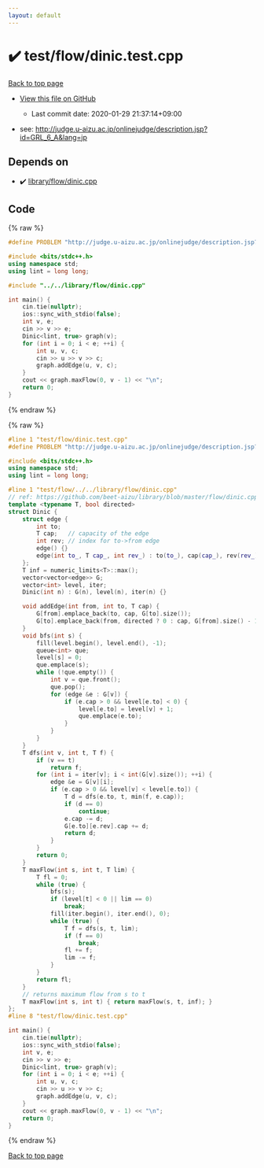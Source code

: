 ```yaml
---
layout: default
---
```


<!-- mathjax config similar to math.stackexchange -->
<script type="text/javascript" async
  src="https://cdnjs.cloudflare.com/ajax/libs/mathjax/2.7.5/MathJax.js?config=TeX-MML-AM_CHTML">
</script>
<script type="text/x-mathjax-config">
  MathJax.Hub.Config({
    TeX: { equationNumbers: { autoNumber: "AMS" }},
    tex2jax: {
      inlineMath: [ ['$','$'] ],
      processEscapes: true
    },
    "HTML-CSS": { matchFontHeight: false },
    displayAlign: "left",
    displayIndent: "2em"
  });
</script>

<script type="text/javascript" src="https://cdnjs.cloudflare.com/ajax/libs/jquery/3.4.1/jquery.min.js"></script>
<script src="https://cdn.jsdelivr.net/npm/jquery-balloon-js@1.1.2/jquery.balloon.min.js" integrity="sha256-ZEYs9VrgAeNuPvs15E39OsyOJaIkXEEt10fzxJ20+2I=" crossorigin="anonymous"></script>
<script type="text/javascript" src="../../../assets/js/copy-button.js"></script>
<link rel="stylesheet" href="../../../assets/css/copy-button.css" />


# :heavy_check_mark: test/flow/dinic.test.cpp

<a href="../../../index.html">Back to top page</a>

* <a href="{{ site.github.repository_url }}/blob/master/test/flow/dinic.test.cpp">View this file on GitHub</a>
    - Last commit date: 2020-01-29 21:37:14+09:00


* see: <a href="http://judge.u-aizu.ac.jp/onlinejudge/description.jsp?id=GRL_6_A&lang=jp">http://judge.u-aizu.ac.jp/onlinejudge/description.jsp?id=GRL_6_A&lang=jp</a>


## Depends on

* :heavy_check_mark: <a href="../../../library/library/flow/dinic.cpp.html">library/flow/dinic.cpp</a>


## Code

<a id="unbundled"></a>
{% raw %}
```cpp
#define PROBLEM "http://judge.u-aizu.ac.jp/onlinejudge/description.jsp?id=GRL_6_A&lang=jp"

#include <bits/stdc++.h>
using namespace std;
using lint = long long;

#include "../../library/flow/dinic.cpp"

int main() {
    cin.tie(nullptr);
    ios::sync_with_stdio(false);
    int v, e;
    cin >> v >> e;
    Dinic<lint, true> graph(v);
    for (int i = 0; i < e; ++i) {
        int u, v, c;
        cin >> u >> v >> c;
        graph.addEdge(u, v, c);
    }
    cout << graph.maxFlow(0, v - 1) << "\n";
    return 0;
}
```
{% endraw %}

<a id="bundled"></a>
{% raw %}
```cpp
#line 1 "test/flow/dinic.test.cpp"
#define PROBLEM "http://judge.u-aizu.ac.jp/onlinejudge/description.jsp?id=GRL_6_A&lang=jp"

#include <bits/stdc++.h>
using namespace std;
using lint = long long;

#line 1 "test/flow/../../library/flow/dinic.cpp"
// ref: https://github.com/beet-aizu/library/blob/master/flow/dinic.cpp
template <typename T, bool directed>
struct Dinic {
    struct edge {
        int to;
        T cap;   // capacity of the edge
        int rev; // index for to->from edge
        edge() {}
        edge(int to_, T cap_, int rev_) : to(to_), cap(cap_), rev(rev_) {}
    };
    T inf = numeric_limits<T>::max();
    vector<vector<edge>> G;
    vector<int> level, iter;
    Dinic(int n) : G(n), level(n), iter(n) {}

    void addEdge(int from, int to, T cap) {
        G[from].emplace_back(to, cap, G[to].size());
        G[to].emplace_back(from, directed ? 0 : cap, G[from].size() - 1);
    }
    void bfs(int s) {
        fill(level.begin(), level.end(), -1);
        queue<int> que;
        level[s] = 0;
        que.emplace(s);
        while (!que.empty()) {
            int v = que.front();
            que.pop();
            for (edge &e : G[v]) {
                if (e.cap > 0 && level[e.to] < 0) {
                    level[e.to] = level[v] + 1;
                    que.emplace(e.to);
                }
            }
        }
    }
    T dfs(int v, int t, T f) {
        if (v == t)
            return f;
        for (int i = iter[v]; i < int(G[v].size()); ++i) {
            edge &e = G[v][i];
            if (e.cap > 0 && level[v] < level[e.to]) {
                T d = dfs(e.to, t, min(f, e.cap));
                if (d == 0)
                    continue;
                e.cap -= d;
                G[e.to][e.rev].cap += d;
                return d;
            }
        }
        return 0;
    }
    T maxFlow(int s, int t, T lim) {
        T fl = 0;
        while (true) {
            bfs(s);
            if (level[t] < 0 || lim == 0)
                break;
            fill(iter.begin(), iter.end(), 0);
            while (true) {
                T f = dfs(s, t, lim);
                if (f == 0)
                    break;
                fl += f;
                lim -= f;
            }
        }
        return fl;
    }
    // returns maximum flow from s to t
    T maxFlow(int s, int t) { return maxFlow(s, t, inf); }
};
#line 8 "test/flow/dinic.test.cpp"

int main() {
    cin.tie(nullptr);
    ios::sync_with_stdio(false);
    int v, e;
    cin >> v >> e;
    Dinic<lint, true> graph(v);
    for (int i = 0; i < e; ++i) {
        int u, v, c;
        cin >> u >> v >> c;
        graph.addEdge(u, v, c);
    }
    cout << graph.maxFlow(0, v - 1) << "\n";
    return 0;
}
```
{% endraw %}

<a href="../../../index.html">Back to top page</a>

